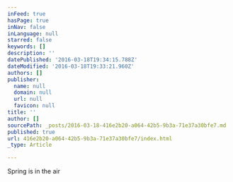 ```yaml
---
inFeed: true
hasPage: true
inNav: false
inLanguage: null
starred: false
keywords: []
description: ''
datePublished: '2016-03-18T19:34:15.788Z'
dateModified: '2016-03-18T19:33:21.960Z'
authors: []
publisher:
  name: null
  domain: null
  url: null
  favicon: null
title: ''
author: []
sourcePath: _posts/2016-03-18-416e2b20-a064-42b5-9b3a-71e37a30bfe7.md
published: true
url: 416e2b20-a064-42b5-9b3a-71e37a30bfe7/index.html
_type: Article

---
```

Spring is in the air